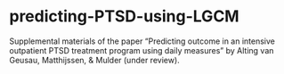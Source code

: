 # predicting-PTSD-using-LGCM
Supplemental materials of the paper “Predicting outcome in an intensive outpatient PTSD treatment program using daily measures” by Alting van Geusau, Matthijssen, &amp; Mulder (under review).
